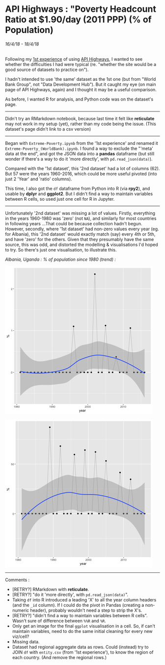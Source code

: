 # API Highways : "Poverty Headcount Ratio at $1.90/day (2011 PPP) (% of Population)
###### 16/4/18 - 18/4/18

Following my [1st experience]("https://github.com/mbeveridge/SDG-API_Extreme-Poverty") of using [API Highways]("https://apihighways.org/data-sets"), I wanted to see whether the difficulties I had were typical (re. "whether the site would be a good source of datasets to practice on").

I hadn't intended to use 'the same' dataset as the 1st one (but from "World Bank Group", not "Data Development Hub"). But it caught my eye (on main page of API Highways, again) and I thought it may be a useful comparison.

As before, I wanted R for analysis, and Python code was on the dataset's page.

---

Didn't try an RMarkdown notebook, because last time it felt like **reticulate** may not work in my setup (yet), rather than my code being the issue. (This dataset's page didn't link to a csv version)

---

Began with `Extreme-Poverty.ipynb` from the '1st experience' and renamed it `Extreme-Poverty_(WorldBank).ipynb`. I found a way to exclude the "'meta' data at the end", and got the JSON data into a **pandas** dataframe (but still wonder if there's a way to do it 'more directly', with `pd.read_json(data)`).

Compared with the '1st dataset', this '2nd dataset' had a lot of columns (62). But 57 were the years 1960-2016, which could be more useful pivoted (into just 2 'Year' and 'ratio' columns).

This time, I also got the `df` dataframe from Python into R (via **rpy2**), and usable by **dplyr** and **ggplot2**. But I didn't find a way to maintain variables between R cells, so used just one cell for R in Jupyter.

---

Unfortunately '2nd dataset' was missing a lot of values. Firstly, everything in the years 1960-1980 was 'zero' (not `NA`), and similarly for most countries in following years ...That could be because collection hadn't begun. However, secondly, where '1st dataset' had non-zero values every year (eg. for Albania), this '2nd dataset' would exactly match (say) every 4th or 5th, and have 'zero' for the others. Given that they presumably have the same source, this was odd, and distorted the modelling & visualisations I'd hoped to try. So there's just one visualisation, to illustrate this.

_Albania, Uganda : % of population since 1980 (trend) :_

![albania](albania.png)

![uganda](uganda.png)


---

Comments :

* [RETRY?] RMarkdown with **reticulate**.
* [RETRY?] "do it 'more directly', with `pd.read_json(data)`".
* Taking `df` into R introduced a leading 'X' to all the year column headers (and the `_id` column). If I could do the pivot in Pandas (creating a non-numeric header), probably wouldn't need a step to strip the X's.
* [RETRY?] "didn't find a way to maintain variables between R cells". Wasn't sure of difference between `%%R` and `%R`.
* Only get an image for the final `ggplot` visualisation in a cell. So, if can't maintain variables, need to do the same initial cleaning for every new viz/cell?
* Missing data.
* Dataset had regional aggregate data as rows. Could (instead) try to JOIN `df` with `entity.csv` (from '1st experience'), to know the region of each country. (And remove the regional rows.)

